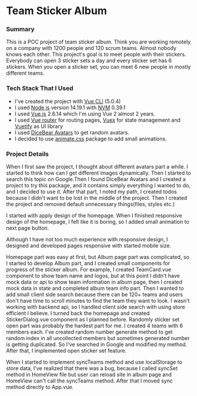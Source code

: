 # Team Sticker Album

### Summary
This is a POC project of team sticker album. Think you are working remotely on a company with 1200 people and 120 scrum teams.
Almost nobody knows each other. This project's goal is to meet people with their stickers.
Everybody can open 3 sticker sets a day and every sticker set has 6 stickers. When you open a sticker set, you can meet 6 new people in mostly different teams.

### Tech Stack That I Used
- I've created the project with [Vue CLI](https://cli.vuejs.org/) (5.0.4)
- I used [Node js](https://nodejs.org/en/) version 14.19.1 with [NVM](https://github.com/nvm-sh/nvm) 0.39.1
- I used [Vue.js](https://v2.vuejs.org/) 2.6.14 which I'm using Vue 2 almost 2 years.
- I used [Vue router](https://router.vuejs.org/) for routing pages, [Vuex](https://vuex.vuejs.org/) for state management and [Vuetify](https://vuetifyjs.com/en/) as UI library 
- I used [DiceBear Avatars](https://avatars.dicebear.com/) to get random avatars.
- I decided to use [animate.css](https://animate.style/) package to add small animations.

### Project Details
When I first saw the project, I thought about different avatars part a while. I started to think how can I get different images dynamically.
Then I started to search this topic on Google.Then I found DiceBear Avatars and I created a project to try this package, and it contains simply everything I wanted to do, and I decided to use it.
After that part, I noted my path, I created todos because I didn't want to be lost in the middle of the project.
Then I created the project and removed default unnecessary things(files, styles etc.)

I started with apply design of the homepage. When I finished responsive design of the homepage, I felt like it is boring, so I added small animation to next page button.

Although I have not too much experience with responsive design, I designed and developed pages responsive with started mobile size.

Homepage part was easy at first, but Album page part was complicated, so I started to develop Album part, and I created small components for progress of the sticker album.
For example, I created TeamCard.vue component to show team name and logos, but at this point I didn't have mock data or api to show team information in album page, then I created mock data in state and completed album team info part.
Then I wanted to add small client side search because there can be 120+ teams and users don't have time to scroll minutes to find the team they want to look.
I wasn't working with backend api, so I handled client side search with using store efficient I believe.
I turned back the homepage and created StickerDialog.vue component as I planned before. Randomly sticker set open part was probably the hardest part for me.
I created 4 teams with 6 members each. I've created random number generate method to get random index in all uncollected members but sometimes generated number is getting duplicated. So I've searched in Google and modified my method.
After that, I implemented open sticker set feature.

When I started to implement syncTeams method and use localStorage to store data, I've realized that there was a bug, because I called syncSet method in HomeView file but user can reload site in album page and HomeView can't call the syncTeams method. After that I moved sync method directly to App.vue.
